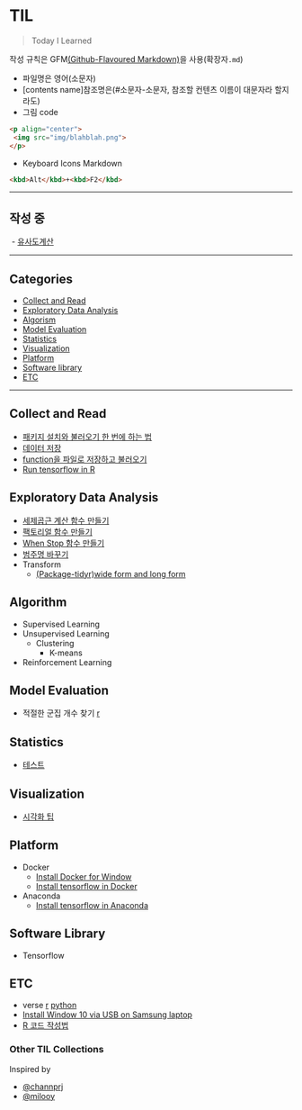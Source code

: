 # TIL
>Today I Learned

작성 규칙은 GFM[(Github-Flavoured Markdown)](https://help.github.com/categories/writing-on-github)을 사용(확장자`.md`)
- 파일명은 영어(소문자) 
- [contents name]참조명은(#소문자-소문자, 참조할 컨텐츠 이름이 대문자라 할지라도)
- 그림 code
```html
<p align="center">
 <img src="img/blahblah.png">
</p>
```
- Keyboard Icons Markdown
```html
<kbd>Alt</kbd>+<kbd>F2</kbd>
```

---

## 작성 중
  - [유사도계산](R/package-tidyr.md)
  
---

## Categories
- [Collect and Read](#collect-and-read)
- [Exploratory Data Analysis](#exploratory-data-analysis)
- [Algorism](#algorism)
- [Model Evaluation](#model-evaluation)
- [Statistics](#statistics)
- [Visualization](#visualization)
- [Platform](#platform)
- [Software library](#software-library)
- [ETC](#etc)

---

## Collect and Read
- [패키지 설치와 불러오기 한 번에 하는 법](R/function-install-and-load-packages-at-once.md)
- [데이터 저장](R/how-to-save.md)
- [function을 파일로 저장하고 불러오기](R/save-and-load-function.md)
- [Run tensorflow in R](R/run-tensorflow-in-r.md)

## Exploratory Data Analysis
- [세제곱근 계산 함수 만들기](R/function-cube-root.md)
- [팩토리얼 함수 만들기](R/function-factorial.md)
- [When Stop 함수 만들기](R/function-whenstop.md)
- [범주명 바꾸기](R/recode-factor-name.md)
- Transform
  - [(Package-tidyr)wide form and long form](R/package-tidyr.md)
  
## Algorithm
- Supervised Learning
- Unsupervised Learning
  - Clustering
    - K-means
- Reinforcement Learning

## Model Evaluation
- 적절한 군집 개수 찾기 [r](R/total_within_cluster_sum_of_squares.md)

## Statistics
- [테스트](docker/docker-for-jekyll.md)

## Visualization
- [시각화 팁](R/Visualization-tips.md)

## Platform
- Docker
  - [Install Docker for Window](platform/docker/install-docker-for-window.md) 
  - [Install tensorflow in Docker](platform/docker/install-tensorflow-in-docker.md)
- Anaconda
  - [Install tensorflow in Anaconda](platform/anaconda/install-tensorflow-in-anaconda.md)

## Software Library
- Tensorflow

## ETC
- verse [r](R/verse.md) [python](docker/docker-for-jekyll.md)
- [Install Window 10 via USB on Samsung laptop](ETC/install-window10-via-usb-on-samsung.md)
- [R 코드 작성법](R/R-code-style-guide.md)

### Other TIL Collections
Inspired by
- [@channprj](https://github.com/channprj/TIL)
- [@milooy](https://github.com/milooy/TIL)

